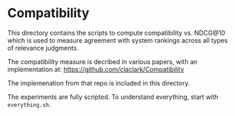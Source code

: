 # Compatibility
This directory contains the scripts to compute compatibility vs. NDCG@10 which is used to measure agreement with system rankings across all types of relevance judgments.

The compatibility measure is decribed in various papers, with an implementation at: https://github.com/claclark/Compatibility

The implemenation from that repo is included in this directory.

The experiments are fully scripted. To understand everything, start with `everything.sh`.
